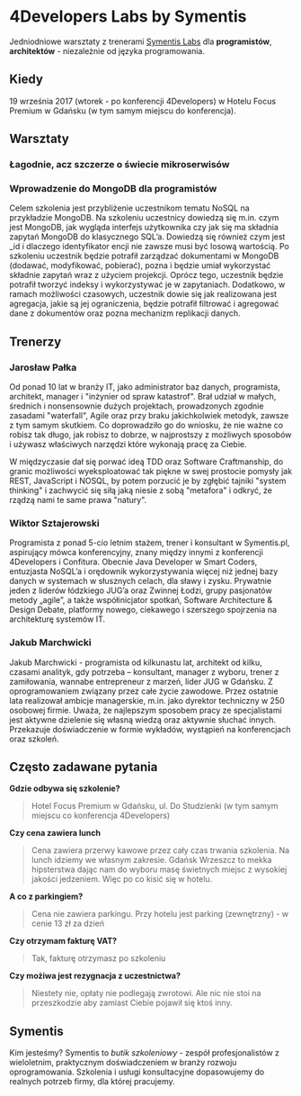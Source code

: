 # 4Developers Labs by Symentis

Jedniodniowe warsztaty z trenerami [Symentis Labs](http://symentis.pl/) dla **programistów**, **architektów** - niezależnie od języka programowania.  

## Kiedy

19 września 2017 (wtorek - po konferencji 4Developers) w Hotelu Focus Premium w Gdańsku (w tym samym miejscu do konferencja). 

## Warsztaty

### Łagodnie, acz szczerze o świecie mikroserwisów

<!-- TODO: opis --> 
<!-- TODO: dodać 5-7 punktów co będzie podczas tego szkolenia --> 

### Wprowadzenie do MongoDB dla programistów

Celem szkolenia jest przybliżenie uczestnikom tematu NoSQL na przykładzie MongoDB. 
Na szkoleniu uczestnicy dowiedzą się m.in. czym jest MongoDB, jak wygląda interfejs użytkownika czy 
jak się ma składnia zapytań MongoDB do klasycznego SQL’a. Dowiedzą się również czym jest \_id i dlaczego 
identyfikator encji nie zawsze musi być losową wartością. Po szkoleniu uczestnik będzie potrafił 
zarządzać dokumentami w MongoDB (dodawać, modyfikować, pobierać), pozna i będzie umiał wykorzystać 
składnie zapytań wraz z użyciem projekcji. Oprócz tego, uczestnik będzie potrafił tworzyć indeksy 
i wykorzystywać je w zapytaniach. Dodatkowo, w ramach możliwości czasowych, uczestnik dowie się 
jak realizowana jest agregacja, jakie są jej ograniczenia, będzie potrafił filtrować i agregować 
dane z dokumentów oraz pozna mechanizm replikacji danych.

<!-- TODO: dodać 5-7 punktów co będzie podczas tego szkolenia --> 

## Trenerzy

### Jarosław Pałka

Od ponad 10 lat w branży IT, jako administrator baz danych, programista, architekt, manager 
i "inżynier od spraw katastrof". Brał udział w małych, średnich i nonsensownie dużych projektach, 
prowadzonych zgodnie zasadami "waterfall", Agile oraz przy braku jakichkolwiek metodyk, zawsze z tym samym skutkiem. 
Co doprowadziło go do wniosku, że nie ważne co robisz tak długo, jak robisz to dobrze, w najprostszy z możliwych sposobów 
i używasz właściwych narzędzi które wykonają pracę za Ciebie. 

W międzyczasie dał się porwać ideą TDD oraz Software Craftmanship, do granic możliwości wyeksploatować tak piękne w swej 
prostocie pomysły jak REST, JavaScript i NOSQL, by potem porzucić je by zgłębić tajniki "system thinking" i 
zachwycić się siłą jaką niesie z sobą "metafora" i odkryć, że rządzą nami te same prawa "natury".  

### Wiktor Sztajerowski

Programista z ponad 5-cio letnim stażem, trener i konsultant w Symentis.pl, aspirujący mówca konferencyjny, znany między innymi z konferencji 4Developers i Confitura. 
Obecnie Java Developer w Smart Coders, entuzjasta NoSQL’a i orędownik wykorzystywania więcej niż jednej bazy danych w systemach w słusznych celach, dla sławy i zysku. 
Prywatnie jeden z liderów łódzkiego JUG’a oraz Zwinnej Łodzi, grupy pasjonatów metody „agile”, a także współinicjator spotkań, Software Architecture & Design Debate, platformy nowego, ciekawego i szerszego spojrzenia na architekturę systemów IT.

### Jakub Marchwicki

Jakub Marchwicki - programista od kilkunastu lat, architekt od kilku, czasami analityk, gdy potrzeba – 
konsultant, manager z wyboru, trener z zamiłowania, wannabe entrepreneur z marzeń, lider JUG w Gdańsku. 
Z oprogramowaniem związany przez całe życie zawodowe. Przez ostatnie lata realizował ambicje managerskie, 
m.in. jako dyrektor techniczny w 250 osobowej firmie. Uważa, że najlepszym sposobem pracy ze specjalistami 
jest aktywne dzielenie się własną wiedzą oraz aktywnie słuchać innych. Przekazuje doświadczenie w formie 
wykładów, wystąpień na konferencjach oraz szkoleń.

## Często zadawane pytania

**Gdzie odbywa się szkolenie?**

> Hotel Focus Premium w Gdańsku, ul. Do Studzienki (w tym samym miejscu co konferencja 4Developers)

<!-- TODO: mapka --> 

**Czy cena zawiera lunch**

> Cena zawiera przerwy kawowe przez cały czas trwania szkolenia. Na lunch idziemy we własnym zakresie. 
> Gdańsk Wrzeszcz to mekka hipsterstwa dając nam do wyboru masę świetnych miejsc z wysokiej jakości jedzeniem.
> Więc po co kisić się w hotelu. 

**A co z parkingiem?**

> Cena nie zawiera parkingu. Przy hotelu jest parking (zewnętrzny) - w cenie 13 zł za dzień

**Czy otrzymam fakturę VAT?**

> Tak, fakturę otrzymasz po szkoleniu

**Czy możiwa jest rezygnacja z uczestnictwa?**

> Niestety nie, opłaty nie podlegają zwrotowi. Ale nic nie stoi na przeszkodzie aby zamiast Ciebie pojawił się ktoś inny.

## Symentis

Kim jesteśmy? Symentis to _butik szkoleniowy_ - zespół profesjonalistów z wieloletnim, praktycznym doświadczeniem w branży rozwoju oprogramowania. Szkolenia i usługi konsultacyjne dopasowujemy do realnych potrzeb firmy, dla której pracujemy.
